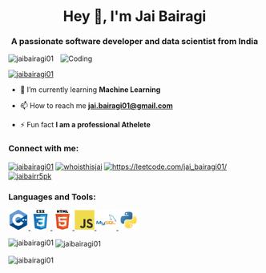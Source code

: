 <h1 align="center">Hey 👋, I'm Jai Bairagi</h1>
<h3 align="center">A passionate software developer and data scientist from India</h3>
<img align="right" alt="Coding" width="400" src="https://cdn.dribbble.com/users/1162077/screenshots/3848914/programmer.gif">

<p align="left"> <img src="https://komarev.com/ghpvc/?username=jaibairagi01&label=Profile%20views&color=0e75b6&style=flat" alt="jaibairagi01" /> </p>

<p align="left"> <a href="https://github.com/ryo-ma/github-profile-trophy"><img src="https://github-profile-trophy.vercel.app/?username=jaibairagi01" alt="jaibairagi01" /></a> </p>

- 🌱 I’m currently learning **Machine Learning**

- 📫 How to reach me **jai.bairagi01@gmail.com**

- ⚡ Fun fact **I am a professional Athelete**

<h3 align="left">Connect with me:</h3>
<p align="left">
<a href="https://www.linkedin.com/in/jai-bairagi-9ba4801b1/" target="blank"><img align="center" src="https://raw.githubusercontent.com/rahuldkjain/github-profile-readme-generator/master/src/images/icons/Social/linked-in-alt.svg" alt="jaibairagi01" height="30" width="40" /></a>
<a href="https://instagram.com/whoisthisjai" target="blank"><img align="center" src="https://raw.githubusercontent.com/rahuldkjain/github-profile-readme-generator/master/src/images/icons/Social/instagram.svg" alt="whoisthisjai" height="30" width="40" /></a>
<a href="https://leetcode.com/jai_bairagi01/" target="blank"><img align="center" src="https://raw.githubusercontent.com/rahuldkjain/github-profile-readme-generator/master/src/images/icons/Social/leet-code.svg" alt="https://leetcode.com/jai_bairagi01/" height="30" width="40" /></a>
<a href="https://auth.geeksforgeeks.org/user/jaibairr5pk" target="blank"><img align="center" src="https://raw.githubusercontent.com/rahuldkjain/github-profile-readme-generator/master/src/images/icons/Social/geeks-for-geeks.svg" alt="jaibairr5pk" height="30" width="40" /></a>
</p>

<h3 align="left">Languages and Tools:</h3>
<p align="left"> <a href="https://www.w3schools.com/cpp/" target="_blank" rel="noreferrer"> <img src="https://raw.githubusercontent.com/devicons/devicon/master/icons/cplusplus/cplusplus-original.svg" alt="cplusplus" width="40" height="40"/> </a> <a href="https://www.w3schools.com/css/" target="_blank" rel="noreferrer"> <img src="https://raw.githubusercontent.com/devicons/devicon/master/icons/css3/css3-original-wordmark.svg" alt="css3" width="40" height="40"/> </a> <a href="https://www.w3.org/html/" target="_blank" rel="noreferrer"> <img src="https://raw.githubusercontent.com/devicons/devicon/master/icons/html5/html5-original-wordmark.svg" alt="html5" width="40" height="40"/> </a> <a href="https://developer.mozilla.org/en-US/docs/Web/JavaScript" target="_blank" rel="noreferrer"> <img src="https://raw.githubusercontent.com/devicons/devicon/master/icons/javascript/javascript-original.svg" alt="javascript" width="40" height="40"/> </a> <a href="https://www.mysql.com/" target="_blank" rel="noreferrer"> <img src="https://raw.githubusercontent.com/devicons/devicon/master/icons/mysql/mysql-original-wordmark.svg" alt="mysql" width="40" height="40"/> </a> <a href="https://www.python.org" target="_blank" rel="noreferrer"> <img src="https://raw.githubusercontent.com/devicons/devicon/master/icons/python/python-original.svg" alt="python" width="40" height="40"/> </a> </p>

<p><img align="left" src="https://github-readme-stats.vercel.app/api/top-langs?username=jaibairagi01&show_icons=true&locale=en&layout=compact" alt="jaibairagi01" /></p>

<p>&nbsp;<img align="center" src="https://github-readme-stats.vercel.app/api?username=jaibairagi01&show_icons=true&locale=en" alt="jaibairagi01" /></p>

<p><img align="center" src="https://github-readme-streak-stats.herokuapp.com/?user=jaibairagi01&" alt="jaibairagi01" /></p>

